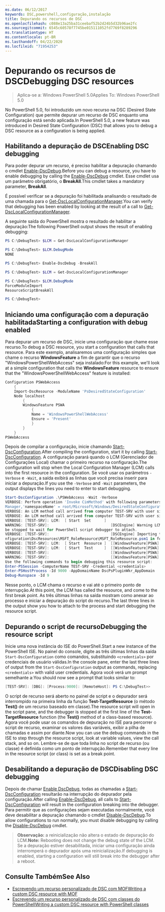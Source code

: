 ```yaml
---
ms.date: 06/12/2017
keywords: DSC,powershell,configuração,instalação
title: Depurando os recursos de DSC
ms.openlocfilehash: c088e13a25ba31ceebaf52b2d24b5d32b96ae2fc
ms.sourcegitcommit: 6545c60578f7745be015111052fd7769f8289296
ms.translationtype: HT
ms.contentlocale: pt-BR
ms.lasthandoff: 04/22/2020
ms.locfileid: "71954253"
---
```

# <a name="debugging-dsc-resources"></a><span data-ttu-id="61896-103">Depurando os recursos de DSC</span><span class="sxs-lookup"><span data-stu-id="61896-103">Debugging DSC resources</span></span>

> <span data-ttu-id="61896-104">Aplica-se a: Windows PowerShell 5.0</span><span class="sxs-lookup"><span data-stu-id="61896-104">Applies To: Windows PowerShell 5.0</span></span>

<span data-ttu-id="61896-105">No PowerShell 5.0, foi introduzido um novo recurso na DSC (Desired State Configuration) que permite depurar um recurso de DSC enquanto uma configuração está sendo aplicada.</span><span class="sxs-lookup"><span data-stu-id="61896-105">In PowerShell 5.0, a new feature was introduced in Desired State Configuration (DSC) that allows you to debug a DSC resource as a configuration is being applied.</span></span>

## <a name="enabling-dsc-debugging"></a><span data-ttu-id="61896-106">Habilitando a depuração de DSC</span><span class="sxs-lookup"><span data-stu-id="61896-106">Enabling DSC debugging</span></span>
<span data-ttu-id="61896-107">Para poder depurar um recurso, é preciso habilitar a depuração chamando o cmdlet [Enable-DscDebug](/powershell/module/PSDesiredStateConfiguration/Enable-DscDebug).</span><span class="sxs-lookup"><span data-stu-id="61896-107">Before you can debug a resource, you have to enable debugging by calling the [Enable-DscDebug](/powershell/module/PSDesiredStateConfiguration/Enable-DscDebug) cmdlet.</span></span>
<span data-ttu-id="61896-108">Esse cmdlet usa um parâmetro obrigatório, o **BreakAll**.</span><span class="sxs-lookup"><span data-stu-id="61896-108">This cmdlet takes a mandatory parameter, **BreakAll**.</span></span>

<span data-ttu-id="61896-109">É possível verificar se a depuração foi habilitada analisando o resultado de uma chamada para o [Get-DscLocalConfigurationManager](/powershell/module/PSDesiredStateConfiguration/Get-DscLocalConfigurationManager).</span><span class="sxs-lookup"><span data-stu-id="61896-109">You can verify that debugging has been enabled by looking at the result of a call to [Get-DscLocalConfigurationManager](/powershell/module/PSDesiredStateConfiguration/Get-DscLocalConfigurationManager).</span></span>

<span data-ttu-id="61896-110">A seguinte saída do PowerShell mostra o resultado de habilitar a depuração:</span><span class="sxs-lookup"><span data-stu-id="61896-110">The following PowerShell output shows the result of enabling debugging:</span></span>


```powershell
PS C:\DebugTest> $LCM = Get-DscLocalConfigurationManager

PS C:\DebugTest> $LCM.DebugMode
NONE

PS C:\DebugTest> Enable-DscDebug -BreakAll

PS C:\DebugTest> $LCM = Get-DscLocalConfigurationManager

PS C:\DebugTest> $LCM.DebugMode
ForceModuleImport
ResourceScriptBreakAll

PS C:\DebugTest>
```


## <a name="starting-a-configuration-with-debug-enabled"></a><span data-ttu-id="61896-111">Iniciando uma configuração com a depuração habilitada</span><span class="sxs-lookup"><span data-stu-id="61896-111">Starting a configuration with debug enabled</span></span>
<span data-ttu-id="61896-112">Para depurar um recurso de DSC, inicie uma configuração que chame esse recurso.</span><span class="sxs-lookup"><span data-stu-id="61896-112">To debug a DSC resource, you start a configuration that calls that resource.</span></span>
<span data-ttu-id="61896-113">Para este exemplo, analisaremos uma configuração simples que chame o recurso **WindowsFeature** a fim de garantir que o recurso "WindowsPowerShellWebAccess" seja instalado:</span><span class="sxs-lookup"><span data-stu-id="61896-113">For this example, we'll look at a simple configuration that calls the **WindowsFeature** resource to ensure that the "WindowsPowerShellWebAccess" feature is installed:</span></span>

```powershell
Configuration PSWebAccess
    {
    Import-DscResource -ModuleName 'PsDesiredStateConfiguration'
    Node localhost
        {
        WindowsFeature PSWA
            {
            Name = 'WindowsPowerShellWebAccess'
            Ensure = 'Present'
            }
        }
    }
PSWebAccess
```
<span data-ttu-id="61896-114">Depois de compilar a configuração, inicie chamando [Start-DscConfiguration](/powershell/module/psdesiredstateconfiguration/start-dscconfiguration).</span><span class="sxs-lookup"><span data-stu-id="61896-114">After compiling the configuration, start it by calling [Start-DscConfiguration](/powershell/module/psdesiredstateconfiguration/start-dscconfiguration).</span></span>
<span data-ttu-id="61896-115">A configuração parará quando o LCM (Gerenciador de Configurações Local) chamar o primeiro recurso na configuração.</span><span class="sxs-lookup"><span data-stu-id="61896-115">The configuration will stop when the Local Configuration Manager (LCM) calls into the first resource in the configuration.</span></span>
<span data-ttu-id="61896-116">Se você usar os parâmetros `-Verbose` e `-Wait`, a saída exibirá as linhas que você precisa inserir para iniciar a depuração.</span><span class="sxs-lookup"><span data-stu-id="61896-116">If you use the `-Verbose` and `-Wait` parameters, the output displays the lines you need to enter to start debugging.</span></span>

```powershell
Start-DscConfiguration .\PSWebAccess -Wait -Verbose
VERBOSE: Perform operation 'Invoke CimMethod' with following parameters, ''methodName' = SendConfigurationApply,'className' = MSFT_DSCLocalConfiguration
Manager,'namespaceName' = root/Microsoft/Windows/DesiredStateConfiguration'.
VERBOSE: An LCM method call arrived from computer TEST-SRV with user sid S-1-5-21-2127521184-1604012920-1887927527-108583.
VERBOSE: An LCM method call arrived from computer TEST-SRV with user sid S-1-5-21-2127521184-1604012920-1887927527-108583.
VERBOSE: [TEST-SRV]: LCM:  [ Start  Set      ]
WARNING: [TEST-SRV]:                            [DSCEngine] Warning LCM is in Debug 'ResourceScriptBreakAll' mode.  Resource script processing will
be stopped to wait for PowerShell script debugger to attach.
VERBOSE: [TEST-SRV]:                            [DSCEngine] Importing the module C:\WINDOWS\system32\WindowsPowerShell\v1.0\Modules\PSDesiredStateCo
nfiguration\DscResources\MSFT_RoleResource\MSFT_RoleResource.psm1 in force mode.
VERBOSE: [TEST-SRV]: LCM:  [ Start  Resource ]  [[WindowsFeature]PSWA]
VERBOSE: [TEST-SRV]: LCM:  [ Start  Test     ]  [[WindowsFeature]PSWA]
VERBOSE: [TEST-SRV]:                            [[WindowsFeature]PSWA] Importing the module MSFT_RoleResource in force mode.
WARNING: [TEST-SRV]:                            [[WindowsFeature]PSWA] Resource is waiting for PowerShell script debugger to attach.
Use the following commands to begin debugging this resource script:
Enter-PSSession -ComputerName TEST-SRV -Credential <credentials>
Enter-PSHostProcess -Id 9000 -AppDomainName DscPsPluginWkr_AppDomain
Debug-Runspace -Id 9
```
<span data-ttu-id="61896-117">Nesse ponto, o LCM chama o recurso e vai até o primeiro ponto de interrupção.</span><span class="sxs-lookup"><span data-stu-id="61896-117">At this point, the LCM has called the resource, and come to the first break point.</span></span>
<span data-ttu-id="61896-118">As três últimas linhas na saída mostram como anexar ao processo e iniciar a depuração do script do recurso.</span><span class="sxs-lookup"><span data-stu-id="61896-118">The last three lines in the output show you how to attach to the process and start debugging the resource script.</span></span>

## <a name="debugging-the-resource-script"></a><span data-ttu-id="61896-119">Depurando o script de recurso</span><span class="sxs-lookup"><span data-stu-id="61896-119">Debugging the resource script</span></span>

<span data-ttu-id="61896-120">Inicie uma nova instância do ISE do PowerShell.</span><span class="sxs-lookup"><span data-stu-id="61896-120">Start a new instance of the PowerShell ISE.</span></span>
<span data-ttu-id="61896-121">No painel do console, digite as três últimas linhas da saída `Start-DscConfiguration` como comandos, substituindo `<credentials>` por credenciais de usuário válidas.</span><span class="sxs-lookup"><span data-stu-id="61896-121">In the console pane, enter the last three lines of output from the `Start-DscConfiguration` output as commands, replacing `<credentials>` with valid user credentials.</span></span>
<span data-ttu-id="61896-122">Agora você verá um prompt semelhante a:</span><span class="sxs-lookup"><span data-stu-id="61896-122">You should now see a prompt that looks similar to:</span></span>

```powershell
[TEST-SRV]: [DBG]: [Process:9000]: [RemoteHost]: PS C:\DebugTest>>
```

<span data-ttu-id="61896-123">O script de recurso será aberto no painel de script e o depurador será interrompido na primeira linha da função **Test-TargetResource** (o método **Test()** de um recurso baseado em classe).</span><span class="sxs-lookup"><span data-stu-id="61896-123">The resource script will open in the script pane, and the debugger is stopped at the first line of the **Test-TargetResource** function (the **Test()** method of a class-based resource).</span></span>
<span data-ttu-id="61896-124">Agora você pode usar os comandos de depuração no ISE para percorrer o script de recurso, examinar os valores das variáveis, exibir a pilha de chamadas e assim por diante.</span><span class="sxs-lookup"><span data-stu-id="61896-124">Now you can use the debug commands in the ISE to step through the resource script, look at variable values, view the call stack, and so on.</span></span> <span data-ttu-id="61896-125">Lembre-se de que toda linha no script de recurso (ou classe) é definida como um ponto de interrupção.</span><span class="sxs-lookup"><span data-stu-id="61896-125">Remember that every line in the resource script (or class) is set as a break point.</span></span>

## <a name="disabling-dsc-debugging"></a><span data-ttu-id="61896-126">Desabilitando a depuração de DSC</span><span class="sxs-lookup"><span data-stu-id="61896-126">Disabling DSC debugging</span></span>

<span data-ttu-id="61896-127">Depois de chamar [Enable DscDebug](/powershell/module/PSDesiredStateConfiguration/Enable-DscDebug), todas as chamadas a [Start-DscConfiguration](/powershell/module/psdesiredstateconfiguration/start-dscconfiguration) resultarão na interrupção do depurador pela configuração.</span><span class="sxs-lookup"><span data-stu-id="61896-127">After calling [Enable-DscDebug](/powershell/module/PSDesiredStateConfiguration/Enable-DscDebug), all calls to [Start-DscConfiguration](/powershell/module/psdesiredstateconfiguration/start-dscconfiguration) will result in the configuration breaking into the debugger.</span></span> <span data-ttu-id="61896-128">Para permitir que as configurações sejam executadas normalmente, você deve desabilitar a depuração chamando o cmdlet [Disable-DscDebug](/powershell/module/PSDesiredStateConfiguration/Disable-DscDebug).</span><span class="sxs-lookup"><span data-stu-id="61896-128">To allow configurations to run normally, you must disable debugging by calling the [Disable-DscDebug](/powershell/module/PSDesiredStateConfiguration/Disable-DscDebug) cmdlet.</span></span>

><span data-ttu-id="61896-129">**Observação:** a reinicialização não altera o estado de depuração do LCM.</span><span class="sxs-lookup"><span data-stu-id="61896-129">**Note:** Rebooting does not change the debug state of the LCM.</span></span> <span data-ttu-id="61896-130">Se a depuração estiver desabilitada, iniciar uma configuração ainda interromperá o depurador após uma reinicialização.</span><span class="sxs-lookup"><span data-stu-id="61896-130">If debugging is enabled, starting a configuration will still break into the debugger after a reboot.</span></span>

## <a name="see-also"></a><span data-ttu-id="61896-131">Consulte Também</span><span class="sxs-lookup"><span data-stu-id="61896-131">See Also</span></span>

- [<span data-ttu-id="61896-132">Escrevendo um recurso personalizado de DSC com MOF</span><span class="sxs-lookup"><span data-stu-id="61896-132">Writing a custom DSC resource with MOF</span></span>](../resources/authoringResourceMOF.md)
- [<span data-ttu-id="61896-133">Escrevendo um recurso personalizado de DSC com classes do PowerShell</span><span class="sxs-lookup"><span data-stu-id="61896-133">Writing a custom DSC resource with PowerShell classes</span></span>](../resources/authoringResourceClass.md)
